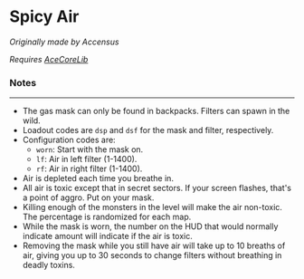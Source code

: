 # Spicy Air

_Originally made by Accensus_

_Requires [AceCoreLib](https://github.com/HDest-Community/AceCoreLib)_

### Notes
---
- The gas mask can only be found in backpacks. Filters can spawn in the wild.
- Loadout codes are `dsp` and `dsf` for the mask and filter, respectively.
- Configuration codes are:
	- `worn`: Start with the mask on.
	- `lf`: Air in left filter (1-1400).
	- `rf`: Air in right filter (1-1400).
- Air is depleted each time you breathe in.
- All air is toxic except that in secret sectors. If your screen flashes, that's a point of aggro. Put on your mask.
- Killing enough of the monsters in the level will make the air non-toxic. The percentage is randomized for each map.
- While the mask is worn, the number on the HUD that would normally indicate amount will indicate if the air is toxic.
- Removing the mask while you still have air will take up to 10 breaths of air, giving you up to 30 seconds to change filters without breathing in deadly toxins.